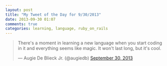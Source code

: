 ```yaml
---
layout: post
title: "My Tweet of the Day for 9/30/2013"
date: 2013-09-30 01:07
comments: true
categories: learning, language, ruby_on_rails
---
```

<blockquote class="twitter-tweet"><p>There&#39;s a moment in learning a new language when you start coding in it and everything seems like magic. It won&#39;t last long, but it&#39;s cool.</p>&mdash; Augie De Blieck Jr. (@augiedb) <a href="https://twitter.com/augiedb/statuses/384543818214682624">September 30, 2013</a></blockquote>
<script async src="//platform.twitter.com/widgets.js" charset="utf-8"></script>
